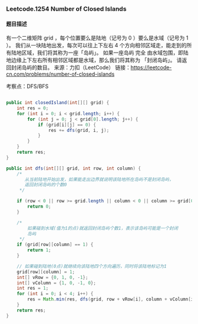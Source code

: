 ### Leetcode.1254 Number of Closed Islands

#### 题目描述

有一个二维矩阵 grid ，每个位置要么是陆地（记号为 0 ）要么是水域（记号为 1 ）。
我们从一块陆地出发，每次可以往上下左右 4 个方向相邻区域走，能走到的所有陆地区域，我们将其称为一座「岛屿」。
如果一座岛屿 完全 由水域包围，即陆地边缘上下左右所有相邻区域都是水域，那么我们将其称为 「封闭岛屿」。
请返回封闭岛屿的数目。
来源：力扣（LeetCode）
链接：https://leetcode-cn.com/problems/number-of-closed-islands

考察点：DFS/BFS

```java

public int closedIsland(int[][] grid) {
    int res = 0;
    for (int i = 0; i < grid.length; i++) {
        for (int j = 0; j < grid[0].length; j++) {
            if (grid[i][j] == 0) {
                res += dfs(grid, i, j);
            }
        }
    }
    return res;
}

public int dfs(int[][] grid, int row, int column) {
    /*
       从当前陆地开始出发，如果能走出边界就说明该陆地所在岛屿不是封闭岛屿，
       返回封闭岛屿的个数0
     */

    if (row < 0 || row >= grid.length || column < 0 || column >= grid[0].length) {
        return 0;
    }

    /*
        如果碰到水域(值为1的点)就返回封闭岛屿个数1，表示该岛屿可能是一个封闭
        岛屿
     */
    if (grid[row][column] == 1) {
        return 1;
    }

    // 如果碰到陆地(0点)就继续向该陆地四个方向遍历，同时将该陆地标记为1
    grid[row][column] = 1;
    int[] vRow = {0, 1, 0, -1};
    int[] vColumn = {1, 0, -1, 0};
    int res = 1;
    for (int i = 0; i < 4; i++) {
        res = Math.min(res, dfs(grid, row + vRow[i], column + vColumn[i]));
    }
    return res;
}

```

